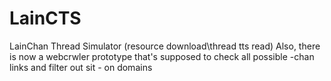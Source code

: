 # LainCTS
LainChan Thread Simulator (resource download\thread tts read)
Also, there is now a webcrwler prototype that's supposed to check all possible -chan links and filter out sit - on domains
